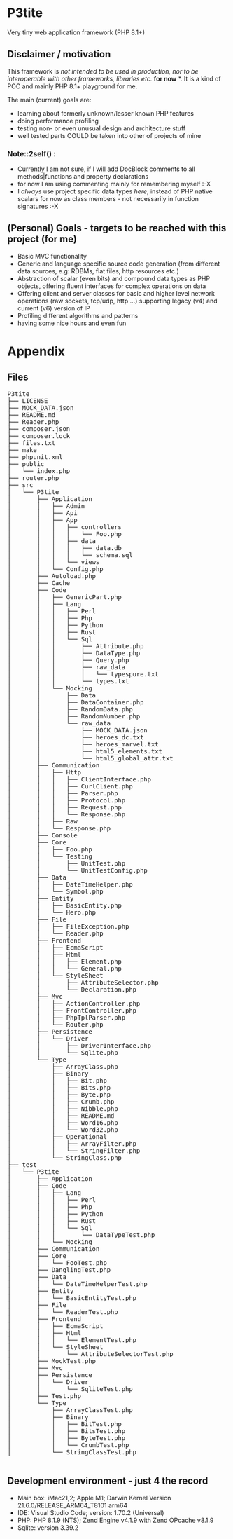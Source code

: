 # P3tite
Very tiny web application framework (PHP 8.1+)

## Disclaimer / motivation 

This framework is _not_ *intended to be used in production, nor to be interoperable with other frameworks, libraries etc.* **for now** *.
It is a kind of POC and mainly PHP 8.1+ playground for me. 

The main (current) goals are: 

- learning about formerly unknown/lesser known PHP features
- doing performance profiling
- testing non- or even unusual design and architecture stuff
- well tested parts COULD be taken into other of projects of mine  

### Note::2self() : 
- Currently I am not sure, if I will add DocBlock comments to all methods|functions and property declarations
- for now I am using commenting mainly for remembering myself :-X
- I *always* use project specific data types *here*, instead of PHP native scalars for *now* as class members - not necessarily in function signatures :-X


## (Personal) Goals - targets to be reached with this project (for me)

 - Basic MVC functionality
 - Generic and language specific source code generation (from different data sources, e.g: RDBMs, flat files, http resources etc.)
 - Abstraction of scalar (even bits) and compound data types as PHP objects, offering fluent interfaces for complex operations on data
 - Offering client and server classes for basic and higher level network operations (raw sockets, tcp/udp, http ...) supporting legacy (v4) and current (v6) version of IP
 - Profiling different algorithms and patterns
 - having some nice hours and even fun  

# Appendix

## Files

<pre>
P3tite
├── LICENSE
├── MOCK_DATA.json
├── README.md
├── Reader.php
├── composer.json
├── composer.lock
├── files.txt
├── make
├── phpunit.xml
├── public
│   └── index.php
├── router.php
├── src
│   └── P3tite
│       ├── Application
│       │   ├── Admin
│       │   ├── Api
│       │   ├── App
│       │   │   ├── controllers
│       │   │   │   └── Foo.php
│       │   │   ├── data
│       │   │   │   ├── data.db
│       │   │   │   └── schema.sql
│       │   │   └── views
│       │   └── Config.php
│       ├── Autoload.php
│       ├── Cache
│       ├── Code
│       │   ├── GenericPart.php
│       │   ├── Lang
│       │   │   ├── Perl
│       │   │   ├── Php
│       │   │   ├── Python
│       │   │   ├── Rust
│       │   │   └── Sql
│       │   │       ├── Attribute.php
│       │   │       ├── DataType.php
│       │   │       ├── Query.php
│       │   │       ├── raw_data
│       │   │       │   └── typespure.txt
│       │   │       └── types.txt
│       │   └── Mocking
│       │       ├── Data
│       │       ├── DataContainer.php
│       │       ├── RandomData.php
│       │       ├── RandomNumber.php
│       │       └── raw_data
│       │           ├── MOCK_DATA.json
│       │           ├── heroes_dc.txt
│       │           ├── heroes_marvel.txt
│       │           ├── html5_elements.txt
│       │           └── html5_global_attr.txt
│       ├── Communication
│       │   ├── Http
│       │   │   ├── ClientInterface.php
│       │   │   ├── CurlClient.php
│       │   │   ├── Parser.php
│       │   │   ├── Protocol.php
│       │   │   ├── Request.php
│       │   │   └── Response.php
│       │   ├── Raw
│       │   └── Response.php
│       ├── Console
│       ├── Core
│       │   ├── Foo.php
│       │   └── Testing
│       │       ├── UnitTest.php
│       │       └── UnitTestConfig.php
│       ├── Data
│       │   ├── DateTimeHelper.php
│       │   └── Symbol.php
│       ├── Entity
│       │   ├── BasicEntity.php
│       │   └── Hero.php
│       ├── File
│       │   ├── FileException.php
│       │   └── Reader.php
│       ├── Frontend
│       │   ├── EcmaScript
│       │   ├── Html
│       │   │   ├── Element.php
│       │   │   └── General.php
│       │   └── StyleSheet
│       │       ├── AttributeSelector.php
│       │       └── Declaration.php
│       ├── Mvc
│       │   ├── ActionController.php
│       │   ├── FrontController.php
│       │   ├── PhpTplParser.php
│       │   └── Router.php
│       ├── Persistence
│       │   └── Driver
│       │       ├── DriverInterface.php
│       │       └── Sqlite.php
│       └── Type
│           ├── ArrayClass.php
│           ├── Binary
│           │   ├── Bit.php
│           │   ├── Bits.php
│           │   ├── Byte.php
│           │   ├── Crumb.php
│           │   ├── Nibble.php
│           │   ├── README.md
│           │   ├── Word16.php
│           │   └── Word32.php
│           ├── Operational
│           │   ├── ArrayFilter.php
│           │   └── StringFilter.php
│           └── StringClass.php
├── test
│   └── P3tite
│       ├── Application
│       ├── Code
│       │   ├── Lang
│       │   │   ├── Perl
│       │   │   ├── Php
│       │   │   ├── Python
│       │   │   ├── Rust
│       │   │   └── Sql
│       │   │       └── DataTypeTest.php
│       │   └── Mocking
│       ├── Communication
│       ├── Core
│       │   └── FooTest.php
│       ├── DanglingTest.php
│       ├── Data
│       │   └── DateTimeHelperTest.php
│       ├── Entity
│       │   └── BasicEntityTest.php
│       ├── File
│       │   └── ReaderTest.php
│       ├── Frontend
│       │   ├── EcmaScript
│       │   ├── Html
│       │   │   └── ElementTest.php
│       │   └── StyleSheet
│       │       └── AttributeSelectorTest.php
│       ├── MockTest.php
│       ├── Mvc
│       ├── Persistence
│       │   └── Driver
│       │       └── SqliteTest.php
│       ├── Test.php
│       └── Type
│           ├── ArrayClassTest.php
│           ├── Binary
│           │   ├── BitTest.php
│           │   ├── BitsTest.php
│           │   ├── ByteTest.php
│           │   └── CrumbTest.php
│           └── StringClassTest.php

</pre>

## Development environment - just 4 the record

 - Main box: iMac21,2; Apple M1; Darwin Kernel Version 21.6.0/RELEASE_ARM64_T8101 arm64
 - IDE: Visual Studio Code; version: 1.70.2 (Universal)
 - PHP: PHP 8.1.9 (NTS); Zend Engine v4.1.9 with Zend OPcache v8.1.9
 - Sqlite: version 3.39.2
